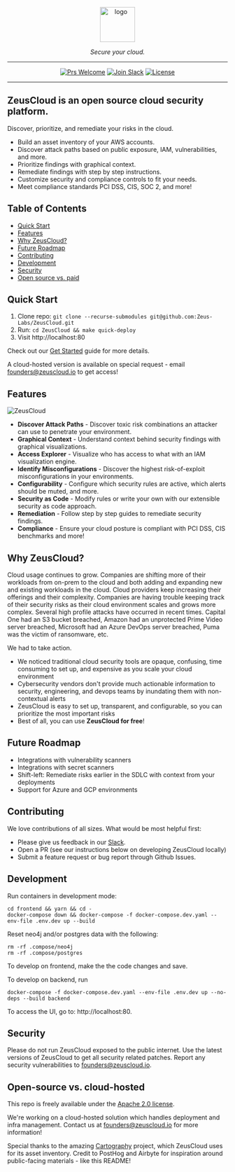 <p align="center">
  <picture>
    <source media="(prefers-color-scheme: dark)" srcset="https://user-images.githubusercontent.com/20483346/222834423-7fc33c17-c599-43c5-827d-ea4183a8b6f2.png" height="80">
    <img alt="logo" src="https://user-images.githubusercontent.com/20483346/222834439-0cbf26d7-eaa6-462c-9438-e3a91a02c7d2.png" height="80">
  </picture>
  <p align="center">
    <em>Secure your cloud.</em>
  </p>
</p>

<div align="center">

---

[![Prs Welcome](https://img.shields.io/badge/PRs-welcome-brightgreen.svg?style=shields)](http://makeapullrequest.com)
[![Join Slack](https://img.shields.io/badge/slack%20community-join-blue)](https://join.slack.com/t/ironleapcommunity/shared_invite/zt-1oxm8asmq-4oyM4fdqarSHMoMstGH6Lw)
[![License](https://img.shields.io/badge/license-Apache2.0-brightgreen)](/LICENSE)

---

</div>

<!-- omit in toc -->
## ZeusCloud is an open source cloud security platform. 

Discover, prioritize, and remediate your risks in the cloud. 

- Build an asset inventory of your AWS accounts.
- Discover attack paths based on public exposure, IAM, vulnerabilities, and more.
- Prioritize findings with graphical context. 
- Remediate findings with step by step instructions.
- Customize security and compliance controls to fit your needs. 
- Meet compliance standards PCI DSS, CIS, SOC 2, and more!

<!-- omit in toc -->
## Table of Contents

- [Quick Start](#quick-start)
- [Features](#features)
- [Why ZeusCloud?](#why-zeuscloud)
- [Future Roadmap](#future-roadmap)
- [Contributing](#contributing)
- [Development](#development)
- [Security](#security)
- [Open source vs. paid](#open-source-vs-paid)

## Quick Start

1. Clone repo: `git clone --recurse-submodules git@github.com:Zeus-Labs/ZeusCloud.git`
2. Run: `cd ZeusCloud && make quick-deploy`
3. Visit http://localhost:80

Check out our [Get Started](https://docs.zeuscloud.io/introduction/get-started) guide for 
more details.

A cloud-hosted version is available on special request - email founders@zeuscloud.io to get access!

## Features

![ZeusCloud](https://user-images.githubusercontent.com/20483346/233917373-fbaf6651-c446-4e3a-b23d-9eb1133e49ac.gif)

* **Discover Attack Paths** - Discover toxic risk combinations an attacker can use to penetrate your environment.
* **Graphical Context** - Understand context behind security findings with graphical visualizations.
* **Access Explorer** - Visualize who has access to what with an IAM visualization engine.
* **Identify Misconfigurations** - Discover the highest risk-of-exploit misconfigurations in your environments.
* **Configurability** - Configure which security rules are active, which alerts should be muted, and more.
* **Security as Code** - Modify rules or write your own with our extensible security as code approach.
* **Remediation** - Follow step by step guides to remediate security findings.
* **Compliance** - Ensure your cloud posture is compliant with PCI DSS, CIS benchmarks and more!


## Why ZeusCloud?
Cloud usage continues to grow. Companies are shifting more of their workloads from on-prem to the cloud and both adding and expanding new and existing workloads in the cloud. Cloud providers keep increasing their offerings and their complexity. Companies are having trouble keeping track of their security risks as their cloud environment scales and grows more complex. Several high profile attacks have occurred in recent times. Capital One had an S3 bucket breached, Amazon had an unprotected Prime Video server breached, Microsoft had an Azure DevOps server breached, Puma was the victim of ransomware, etc.

We had to take action.

- We noticed traditional cloud security tools are opaque, confusing, time consuming to set up, and expensive as you scale your cloud environment
- Cybersecurity vendors don't provide much actionable information to security, engineering, and devops teams by inundating them with non-contextual alerts
- ZeusCloud is easy to set up, transparent, and configurable, so you can prioritize the most important risks 
- Best of all, you can use **ZeusCloud for free**!

## Future Roadmap
- Integrations with vulnerability scanners
- Integrations with secret scanners
- Shift-left: Remediate risks earlier in the SDLC with context from your deployments
- Support for Azure and GCP environments

## Contributing
We love contributions of all sizes. What would be most helpful first: 

- Please give us feedback in our [Slack](https://join.slack.com/t/ironleapcommunity/shared_invite/zt-1oxm8asmq-4oyM4fdqarSHMoMstGH6Lw).
- Open a PR (see our instructions below on developing ZeusCloud locally)
- Submit a feature request or bug report through Github Issues.


## Development

Run containers in development mode:
```
cd frontend && yarn && cd -
docker-compose down && docker-compose -f docker-compose.dev.yaml --env-file .env.dev up --build
```

Reset neo4j and/or postgres data with the following:
```
rm -rf .compose/neo4j
rm -rf .compose/postgres
```

To develop on frontend, make the the code changes and save.

To develop on backend, run
```
docker-compose -f docker-compose.dev.yaml --env-file .env.dev up --no-deps --build backend
```

To access the UI, go to: http://localhost:80.

## Security

Please do not run ZeusCloud exposed to the public internet. Use the latest versions of ZeusCloud to get all security related patches. Report any security vulnerabilities to founders@zeuscloud.io. 

## Open-source vs. cloud-hosted

This repo is freely available under the [Apache 2.0 license](https://github.com/Zeus-Labs/ZeusCloud/blob/main/LICENSE).

We're working on a cloud-hosted solution which handles deployment and infra management. Contact us at founders@zeuscloud.io for more information!

Special thanks to the amazing [Cartography](https://github.com/lyft/cartography) project, which ZeusCloud uses for its asset inventory. Credit to PostHog and Airbyte for inspiration around public-facing materials - like this README!

